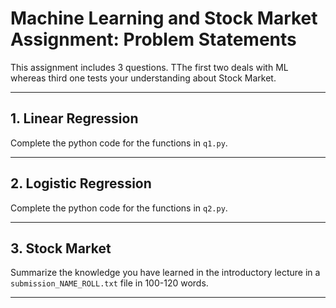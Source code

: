 # Machine Learning and Stock Market Assignment: Problem Statements

This assignment includes 3 questions. TThe first two deals with ML whereas third one tests your understanding about Stock Market.

---

## 1. Linear Regression
Complete the python code for the functions in ```q1.py```.

---

## 2. Logistic Regression
Complete the python code for the functions in ```q2.py```.

---

## 3. Stock Market
Summarize the knowledge you have learned in the introductory lecture in a ```submission_NAME_ROLL.txt``` file in 100-120 words.

---
